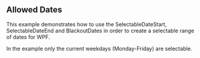 ## Allowed Dates
This example demonstrates how to use the SelectableDateStart, SelectableDateEnd and BlackoutDates in order to create a selectable range of dates for WPF. 

In the example only the current weekdays (Monday-Friday) are selectable.

[//]: <keywords: SelectableDateStart, SelectableDateEnd, BlackoutDates, selectable, days, raddatetimepicker, raddatepicker>